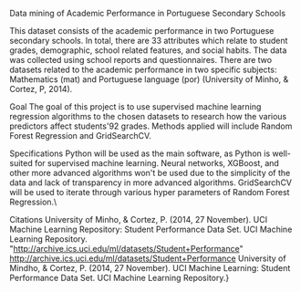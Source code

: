 Data mining of Academic Performance in Portuguese Secondary Schools

This dataset consists of the academic performance in two Portuguese secondary schools. In total, there are 33 attributes which relate to student grades, demographic, school related features, and social habits. The data was collected using school reports and questionnaires. There are two datasets related to the academic performance in two specific subjects: Mathematics (mat) and Portuguese language (por) (University of Minho, & Cortez, P, 2014).

Goal
The goal of this project is to use supervised machine learning regression algorithms to the chosen datasets to research how the various predictors affect students'92 grades. Methods applied will include Random Forest Regression and GridSearchCV.

Specifications
Python will be used as the main software, as Python is well-suited for supervised machine learning. Neural networks, XGBoost, and other more advanced algorithms won't be used due to the simplicity of the data and lack of transparency in more advanced algorithms. GridSearchCV will be used to iterate through various hyper parameters of Random Forest Regression.\

Citations
University of Minho, & Cortez, P. (2014, 27 November). UCI Machine Learning Repository: Student Performance Data Set. UCI Machine Learning Repository. "http://archive.ics.uci.edu/ml/datasets/Student+Performance" http://archive.ics.uci.edu/ml/datasets/Student+Performance University of Mindho, & Cortez, P. (2014, 27 November). UCI Machine Learning: Student Performance Data Set. UCI Machine Learning Repository.}
